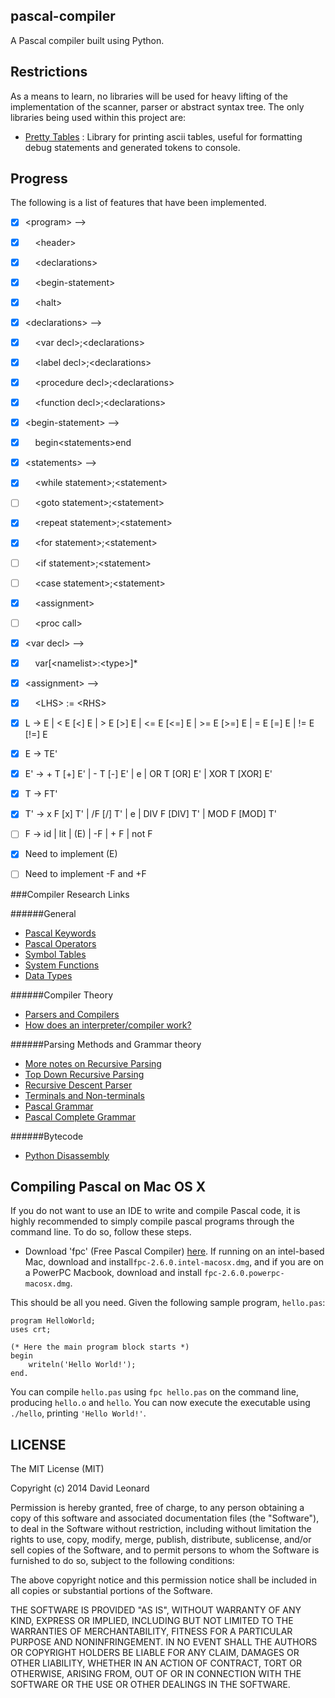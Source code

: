 pascal-compiler
---------------

A Pascal compiler built using Python. 

Restrictions
------------

As a means to learn, no libraries will be used for heavy lifting of the implementation of the scanner, parser or abstract syntax tree. The only libraries being used within this project are:

* [Pretty Tables](https://github.com/dprince/python-prettytable) : Library for printing ascii tables, useful for formatting debug statements and generated tokens to console.

Progress
--------

The following is a list of features that have been implemented.

- [x] &lt;program&gt; -->
- [x] &nbsp;&nbsp;&nbsp;&nbsp;&lt;header&gt;
- [x] &nbsp;&nbsp;&nbsp;&nbsp;&lt;declarations&gt;
- [x] &nbsp;&nbsp;&nbsp;&nbsp;&lt;begin-statement&gt;
- [x] &nbsp;&nbsp;&nbsp;&nbsp;&lt;halt> 
- [x] &lt;declarations&gt; -->
- [x] &nbsp;&nbsp;&nbsp;&nbsp;&lt;var decl&gt;;&lt;declarations&gt;
- [x] &nbsp;&nbsp;&nbsp;&nbsp;&lt;label decl&gt;;&lt;declarations&gt;
- [x] &nbsp;&nbsp;&nbsp;&nbsp;&lt;procedure decl&gt;;&lt;declarations&gt;
- [x] &nbsp;&nbsp;&nbsp;&nbsp;&lt;function decl&gt;;&lt;declarations&gt;
- [x] &lt;begin-statement&gt; -->
- [x] &nbsp;&nbsp;&nbsp;&nbsp;begin&lt;statements&gt;end
- [x] &lt;statements&gt; -->
- [x] &nbsp;&nbsp;&nbsp;&nbsp;&lt;while statement&gt;;&lt;statement&gt;
- [ ] &nbsp;&nbsp;&nbsp;&nbsp;&lt;goto statement&gt;;&lt;statement&gt;
- [x] &nbsp;&nbsp;&nbsp;&nbsp;&lt;repeat statement&gt;;&lt;statement&gt;
- [x] &nbsp;&nbsp;&nbsp;&nbsp;&lt;for statement&gt;;&lt;statement&gt;
- [ ] &nbsp;&nbsp;&nbsp;&nbsp;&lt;if statement&gt;;&lt;statement&gt;
- [ ] &nbsp;&nbsp;&nbsp;&nbsp;&lt;case statement&gt;;&lt;statement&gt;
- [x] &nbsp;&nbsp;&nbsp;&nbsp;&lt;assignment&gt;
- [ ] &nbsp;&nbsp;&nbsp;&nbsp;&lt;proc call&gt;
- [x] &lt;var decl&gt; -->
- [x] &nbsp;&nbsp;&nbsp;&nbsp;var[&lt;namelist&gt;:&lt;type&gt;]*
- [x] &lt;assignment&gt; -->
- [x] &nbsp;&nbsp;&nbsp;&nbsp;&lt;LHS&gt; := &lt;RHS&gt;

- [x] L -> E | < E [<] E | > E [>] E | <= E [<=] E | >= E [>=] E | = E [=] E | != E [!=] E
- [x] E -> TE'
- [x] E' -> + T [+] E' | - T [-] E' | e | OR T [OR] E' | XOR T [XOR] E'
- [x] T -> FT'
- [x] T' -> x F [x] T' | /F [/] T' | e | DIV F [DIV] T' | MOD F [MOD] T'
- [ ] F -> id | lit | (E) | -F | + F | not F
- [x] Need to implement (E)
- [ ] Need to implement -F and +F

###Compiler Research Links

######General 

* [Pascal Keywords](http://wiki.freepascal.org/Reserved_words)
* [Pascal Operators](http://www.tutorialspoint.com/pascal/pascal_operators.htm)
* [Symbol Tables](http://en.wikipedia.org/wiki/Symbol_table)
* [System Functions](http://www.freepascal.org/docs-html/rtl/system/index-5.html)
* [Data Types](http://wiki.freepascal.org/Variables_and_Data_Types)

######Compiler Theory

* [Parsers and Compilers](http://parsingintro.sourceforge.net/#contents_item_7)
* [How does an interpreter/compiler work?](http://forums.devshed.com/programming-languages-139/interpreter-compiler-312483.html#post1342279)

######Parsing Methods and Grammar theory

* [More notes on Recursive Parsing](http://math.hws.edu/javanotes/c9/s5.html)
* [Top Down Recursive Parsing](https://www.cs.duke.edu/~raw/cps218/Handouts/TDRD.htm)
* [Recursive Descent Parser](http://en.wikipedia.org/wiki/Recursive_descent_parser)
* [Terminals and Non-terminals](http://en.wikipedia.org/wiki/Terminal_and_nonterminal_symbols)
* [Pascal Grammar](https://www.cs.utexas.edu/users/novak/grammar.html)
* [Pascal Complete Grammar](http://www.google.com/url?sa=t&rct=j&q=&esrc=s&source=web&cd=3&ved=0CC0QFjAC&url=http%3A%2F%2Fwww.cse.iitk.ac.in%2Fusers%2Facprasad%2Fgrammar.pdf&ei=GtoyVJW8GI-byASbyoD4Cg&usg=AFQjCNG_vQuq3Wmejnc6EkPCd8XAitCntQ&sig2=sO6dazNpRIviE1dGQ_CfkA&bvm=bv.76802529,d.aWw)

######Bytecode

* [Python Disassembly](http://lance-modis.eosdis.nasa.gov/cgi-bin/imagery/realtime.cgi)



Compiling Pascal on Mac OS X
----------------------------

If you do not want to use an IDE to write and compile Pascal code, it is highly recommended to simply compile pascal programs
through the command line. To do so, follow these steps.

* Download 'fpc' (Free Pascal Compiler) [here](http://www.hu.freepascal.org/lazarus/). If running on an intel-based Mac, download and install`fpc-2.6.0.intel-macosx.dmg`, and if you are on a PowerPC Macbook, download and install `fpc-2.6.0.powerpc-macosx.dmg`.

This should be all you need. Given the following sample program, `hello.pas`:

    program HelloWorld;
    uses crt; 

    (* Here the main program block starts *)
    begin
        writeln('Hello World!');
    end.

You can compile `hello.pas` using `fpc hello.pas` on the command line, producing `hello.o` and `hello`. You can now execute the executable using `./hello`, printing `'Hello World!'`. 



LICENSE
-------

The MIT License (MIT)

Copyright (c) 2014 David Leonard

Permission is hereby granted, free of charge, to any person obtaining a copy
of this software and associated documentation files (the "Software"), to deal
in the Software without restriction, including without limitation the rights
to use, copy, modify, merge, publish, distribute, sublicense, and/or sell
copies of the Software, and to permit persons to whom the Software is
furnished to do so, subject to the following conditions:

The above copyright notice and this permission notice shall be included in all
copies or substantial portions of the Software.

THE SOFTWARE IS PROVIDED "AS IS", WITHOUT WARRANTY OF ANY KIND, EXPRESS OR
IMPLIED, INCLUDING BUT NOT LIMITED TO THE WARRANTIES OF MERCHANTABILITY,
FITNESS FOR A PARTICULAR PURPOSE AND NONINFRINGEMENT. IN NO EVENT SHALL THE
AUTHORS OR COPYRIGHT HOLDERS BE LIABLE FOR ANY CLAIM, DAMAGES OR OTHER
LIABILITY, WHETHER IN AN ACTION OF CONTRACT, TORT OR OTHERWISE, ARISING FROM,
OUT OF OR IN CONNECTION WITH THE SOFTWARE OR THE USE OR OTHER DEALINGS IN THE
SOFTWARE.

